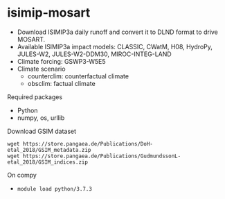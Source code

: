 # isimip-mosart
* Download ISIMIP3a daily runoff and convert it to DLND format to drive MOSART.
* Available ISIMIP3a impact models: CLASSIC, CWatM, H08, HydroPy, JULES-W2, JULES-W2-DDM30, MIROC-INTEG-LAND
* Climate forcing: GSWP3-W5E5
* Climate scenario
  * counterclim: counterfactual climate
  * obsclim: factual climate

Required packages
* Python
* numpy, os, urllib

Download GSIM dataset
```
wget https://store.pangaea.de/Publications/DoH-etal_2018/GSIM_metadata.zip
wget https://store.pangaea.de/Publications/GudmundssonL-etal_2018/GSIM_indices.zip
```

On compy
* ``module load python/3.7.3``
